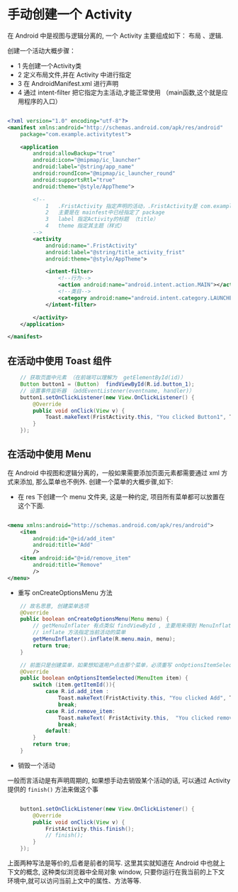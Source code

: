 # 手动创建一个 Activity

在 Android 中是视图与逻辑分离的, 一个  Activity 主要组成如下： 布局 、逻辑.

创建一个活动大概步骤：

*   1 先创建一个Activity类
*   2 定义布局文件,并在 Activity 中进行指定
*   3 在 AndroidManifest.xml 进行声明
*   4 通过 intent-filter 把它指定为主活动,才能正常使用 （main函数,这个就是应用程序的入口）

``` xml

<?xml version="1.0" encoding="utf-8"?>
<manifest xmlns:android="http://schemas.android.com/apk/res/android"
    package="com.example.activitytest">

    <application
        android:allowBackup="true"
        android:icon="@mipmap/ic_launcher"
        android:label="@string/app_name"
        android:roundIcon="@mipmap/ic_launcher_round"
        android:supportsRtl="true"
        android:theme="@style/AppTheme">

        <!--
            1   .FristActivity 指定声明的活动，.FristActivity是 com.example.activitytest.FristActivity 的缩写
            2   主要是在 mainfest中已经指定了 package
            3   label 指定Activity的标题 （title）
            4   theme 指定其主题（样式）
        -->
        <activity
            android:name=".FristActivity"
            android:label="@string/title_activity_frist"
            android:theme="@style/AppTheme">

            <intent-filter>
                <!--行为-->
                <action android:name="android.intent.action.MAIN"></action>
                <!--类目-->
                <category android:name="android.intent.category.LAUNCHER"></category>
            </intent-filter>

        </activity>
    </application>

</manifest>


```

## 在活动中使用 Toast 组件

``` java
    // 获取页面中元素 （在前端可以理解为  getElementById(id)）
    Button button1 = (Button)  findViewById(R.id.button_1);
    // 设置事件监听器 （addEventListener(eventname, handler)）
    button1.setOnClickListener(new View.OnClickListener() {
        @Override
        public void onClick(View v) {
            Toast.makeText(FristActivity.this, "You clicked Button1", Toast.LENGTH_SHORT).show();
        }
    });

```

## 在活动中使用 Menu

在 Android 中视图和逻辑分离的，一般如果需要添加页面元素都需要通过 xml 方式来添加, 那么菜单也不例外.
创建一个菜单的大概步骤,如下:

*   在 res 下创建一个 menu 文件夹, 这是一种约定, 项目所有菜单都可以放置在这个下面.

``` xml

<menu xmlns:android="http://schemas.android.com/apk/res/android">
    <item
        android:id="@+id/add_item"
        android:title="Add"
        />
    <item android:id="@+id/remove_item"
        android:title="Remove"
        />
</menu>

```

* 重写 onCreateOptionsMenu 方法

``` java
    // 故名思意, 创建菜单选项
    @Override
    public boolean onCreateOptionsMenu(Menu menu) {
        // getMenuInflater 有点类似 findViewById , 主要用来得到 MenuInflater 对象
        // inflate 方法指定当前活动的菜单
        getMenuInflater().inflate(R.menu.main, menu);
        return true;
    }

    // 前面只是创建菜单，如果想知道用户点击那个菜单，必须重写 onOptionsItemSelected 方法, on 一般可以理解为事件监听. 这种模式写过前端的应该特别熟悉, 想监听用户行为时必须通过事件来进行监听.
    @Override
    public boolean onOptionsItemSelected(MenuItem item) {
        switch (item.getItemId()){
            case R.id.add_item :
                Toast.makeText(FristActivity.this, "You clicked Add", Toast.LENGTH_SHORT).show();
                break;
            case R.id.remove_item:
                Toast.makeText( FristActivity.this,  "You clicked remove", Toast.LENGTH_SHORT).show();
                break;
            default:
        }
        return true;
    }

```

* 销毁一个活动

一般而言活动是有声明周期的, 如果想手动去销毁某个活动的话, 可以通过 Activity 提供的 ``finish()`` 方法来做这个事

``` java

    button1.setOnClickListener(new View.OnClickListener() {
        @Override
        public void onClick(View v) {
            FristActivity.this.finish();
            // finish();
        }
    });

```
上面两种写法是等价的,后者是前者的简写. 这里其实就知道在 Android 中也就上下文的概念, 这种类似浏览器中全局对象 window, 只要你运行在我当前的上下文环境中,就可以访问当前上文中的属性、方法等等.


